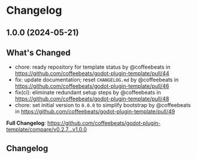 # Changelog

## 1.0.0 (2024-05-21)

## What's Changed
* chore: ready repository for template status by @coffeebeats in https://github.com/coffeebeats/godot-plugin-template/pull/44
* fix: update documentation; reset `CHANGELOG.md` by @coffeebeats in https://github.com/coffeebeats/godot-plugin-template/pull/46
* fix(ci): eliminate redundant setup steps by @coffeebeats in https://github.com/coffeebeats/godot-plugin-template/pull/48
* chore: set initial version to `0.0.0` to simplify bootstrap by @coffeebeats in https://github.com/coffeebeats/godot-plugin-template/pull/49


**Full Changelog**: https://github.com/coffeebeats/godot-plugin-template/compare/v0.2.7...v1.0.0

## Changelog
